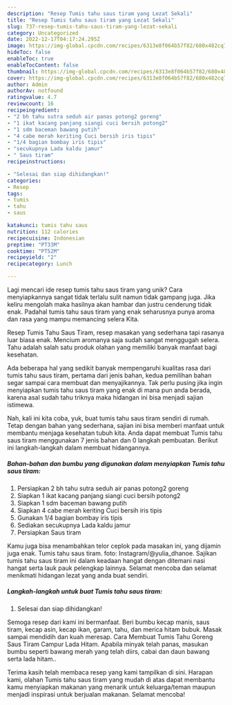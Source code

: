 ```yaml
---
description: "Resep Tumis tahu saus tiram yang Lezat Sekali"
title: "Resep Tumis tahu saus tiram yang Lezat Sekali"
slug: 737-resep-tumis-tahu-saus-tiram-yang-lezat-sekali
category: Uncategorized
date: 2022-12-17T04:17:24.295Z
image: https://img-global.cpcdn.com/recipes/6313e8f064b57f82/680x482cq70/tumis-tahu-saus-tiram-foto-resep-utama.jpg
hideToc: false
enableToc: true
enableTocContent: false
thumbnail: https://img-global.cpcdn.com/recipes/6313e8f064b57f82/680x482cq70/tumis-tahu-saus-tiram-foto-resep-utama.jpg
cover: https://img-global.cpcdn.com/recipes/6313e8f064b57f82/680x482cq70/tumis-tahu-saus-tiram-foto-resep-utama.jpg
author: Admin
authorAv: notfound
ratingvalue: 4.7
reviewcount: 16
recipeingredient:
- "2 bh tahu sutra seduh air panas potong2 goreng"
- "1 ikat kacang panjang siangi cuci bersih potong2"
- "1 sdm baceman bawang putih"
- "4 cabe merah keriting Cuci bersih iris tipis"
- "1/4 bagian bombay iris tipis"
- "secukupnya Lada kaldu jamur"
- " Saus tiram"
recipeinstructions:

- "Selesai dan siap dihidangkan!"
categories:
- Resep
tags:
- tumis
- tahu
- saus

katakunci: tumis tahu saus 
nutrition: 112 calories
recipecuisine: Indonesian
preptime: "PT33M"
cooktime: "PT52M"
recipeyield: "2"
recipecategory: Lunch

---
```





Lagi mencari ide resep tumis tahu saus tiram yang unik? Cara menyiapkannya sangat tidak terlalu sulit namun tidak gampang juga. Jika keliru mengolah maka hasilnya akan hambar dan justru cenderung tidak enak. Padahal tumis tahu saus tiram yang enak seharusnya punya aroma dan rasa yang mampu memancing selera Kita.





Resep Tumis Tahu Saus Tiram, resep masakan yang sederhana tapi rasanya luar biasa enak. Mencium aromanya saja sudah sangat menggugah selera. Tahu adalah salah satu produk olahan yang memiliki banyak manfaat bagi kesehatan.

Ada beberapa hal yang sedikit banyak mempengaruhi kualitas rasa dari tumis tahu saus tiram, pertama dari jenis bahan, kedua pemilihan bahan segar sampai cara membuat dan menyajikannya. Tak perlu pusing jika ingin menyiapkan tumis tahu saus tiram yang enak di mana pun anda berada, karena asal sudah tahu triknya maka hidangan ini bisa menjadi sajian istimewa.






Nah, kali ini kita coba, yuk, buat tumis tahu saus tiram sendiri di rumah. Tetap dengan bahan yang sederhana, sajian ini bisa memberi manfaat untuk membantu menjaga kesehatan tubuh kita. Anda dapat membuat Tumis tahu saus tiram menggunakan 7 jenis bahan dan 0 langkah pembuatan. Berikut ini langkah-langkah dalam membuat hidangannya.

<!--inarticleads1-->

##### Bahan-bahan dan bumbu yang digunakan dalam menyiapkan Tumis tahu saus tiram:

1. Persiapkan 2 bh tahu sutra seduh air panas potong2 goreng
1. Siapkan 1 ikat kacang panjang siangi cuci bersih potong2
1. Siapkan 1 sdm baceman bawang putih
1. Siapkan 4 cabe merah keriting Cuci bersih iris tipis
1. Gunakan 1/4 bagian bombay iris tipis
1. Sediakan secukupnya Lada kaldu jamur
1. Persiapkan  Saus tiram


Kamu juga bisa menambahkan telor ceplok pada masakan ini, yang dijamin juga enak. Tumis tahu saus tiram. foto: Instagram/@yulia_dhanoe. Sajikan tumis tahu saus tiram ini dalam keadaan hangat dengan ditemani nasi hangat serta lauk pauk pelengkap lainnya. Selamat mencoba dan selamat menikmati hidangan lezat yang anda buat sendiri. 

<!--inarticleads2-->

##### Langkah-langkah untuk buat Tumis tahu saus tiram:


1. Selesai dan siap dihidangkan!

Semoga resep dari kami ini bermanfaat. Beri bumbu kecap manis, saus tiram, kecap asin, kecap ikan, garam, tahu, dan merica hitam bubuk. Masak sampai mendidih dan kuah meresap. Cara Membuat Tumis Tahu Goreng Saus Tiram Campur Lada Hitam. Apabila minyak telah panas, masukan bumbu seperti bawang merah yang telah diirs, cabai dan daun bawang serta lada hitam.. 

Terima kasih telah membaca resep yang kami tampilkan di sini. Harapan kami, olahan Tumis tahu saus tiram yang mudah di atas dapat membantu kamu menyiapkan makanan yang menarik untuk keluarga/teman maupun menjadi inspirasi untuk berjualan makanan. Selamat mencoba!
